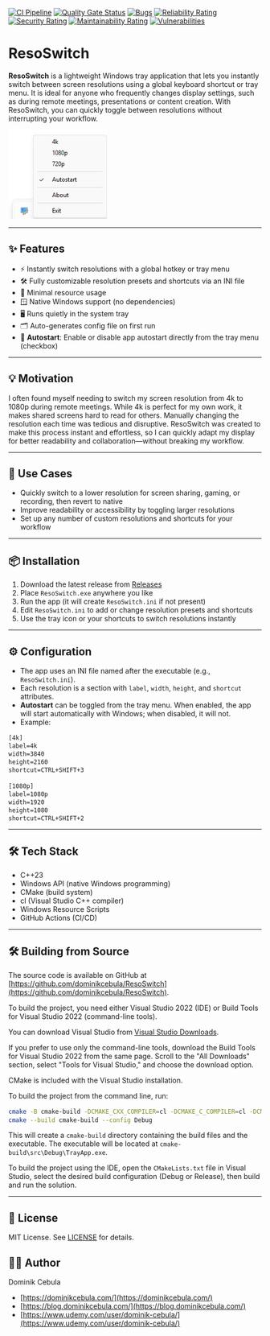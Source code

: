 [![CI Pipeline](https://github.com/dominikcebula/ResoSwitch/actions/workflows/ci.yml/badge.svg)](https://github.com/dominikcebula/ResoSwitch/actions/workflows/ci.yml)
[![Quality Gate Status](https://sonarcloud.io/api/project_badges/measure?project=dominikcebula_ResoSwitch&metric=alert_status)](https://sonarcloud.io/summary/new_code?id=dominikcebula_ResoSwitch)
[![Bugs](https://sonarcloud.io/api/project_badges/measure?project=dominikcebula_ResoSwitch&metric=bugs)](https://sonarcloud.io/summary/new_code?id=dominikcebula_ResoSwitch)
[![Reliability Rating](https://sonarcloud.io/api/project_badges/measure?project=dominikcebula_ResoSwitch&metric=reliability_rating)](https://sonarcloud.io/summary/new_code?id=dominikcebula_ResoSwitch)
[![Security Rating](https://sonarcloud.io/api/project_badges/measure?project=dominikcebula_ResoSwitch&metric=security_rating)](https://sonarcloud.io/summary/new_code?id=dominikcebula_ResoSwitch)
[![Maintainability Rating](https://sonarcloud.io/api/project_badges/measure?project=dominikcebula_ResoSwitch&metric=sqale_rating)](https://sonarcloud.io/summary/new_code?id=dominikcebula_ResoSwitch)
[![Vulnerabilities](https://sonarcloud.io/api/project_badges/measure?project=dominikcebula_ResoSwitch&metric=vulnerabilities)](https://sonarcloud.io/summary/new_code?id=dominikcebula_ResoSwitch)

# ResoSwitch

**ResoSwitch** is a lightweight Windows tray application that lets you instantly switch between screen
resolutions using a global keyboard shortcut or tray menu. It is ideal for anyone who frequently changes display
settings, such as during remote meetings, presentations or content creation. With ResoSwitch, you can quickly toggle
between resolutions without interrupting your workflow.

![img.png](docs/img.png)

---

## ✨ Features

- ⚡ Instantly switch resolutions with a global hotkey or tray menu
- 🛠️ Fully customizable resolution presets and shortcuts via an INI file
- 🧵 Minimal resource usage
- 🪟 Native Windows support (no dependencies)
- 🖥️ Runs quietly in the system tray
- 🗂️ Auto-generates config file on first run
- 🔄 **Autostart**: Enable or disable app autostart directly from the tray menu (checkbox)

---

## 💡 Motivation

I often found myself needing to switch my screen resolution from 4k to 1080p during remote meetings. While 4k is perfect
for my own work, it makes shared screens hard to read for others. Manually changing the resolution each time was tedious
and disruptive. ResoSwitch was created to make this process instant and effortless, so I can quickly adapt my display
for better readability and collaboration—without breaking my workflow.

---

## 🔧 Use Cases

- Quickly switch to a lower resolution for screen sharing, gaming, or recording, then revert to native
- Improve readability or accessibility by toggling larger resolutions
- Set up any number of custom resolutions and shortcuts for your workflow

---

## 📦 Installation

1. Download the latest release from [Releases](https://github.com/dominikcebula/ResoSwitch/releases)
2. Place `ResoSwitch.exe` anywhere you like
3. Run the app (it will create `ResoSwitch.ini` if not present)
4. Edit `ResoSwitch.ini` to add or change resolution presets and shortcuts
5. Use the tray icon or your shortcuts to switch resolutions instantly

---

## ⚙️ Configuration

- The app uses an INI file named after the executable (e.g., `ResoSwitch.ini`).
- Each resolution is a section with `label`, `width`, `height`, and `shortcut` attributes.
- **Autostart** can be toggled from the tray menu. When enabled, the app will start automatically with Windows; when
  disabled, it will not.
- Example:

```
[4k]
label=4k
width=3840
height=2160
shortcut=CTRL+SHIFT+3

[1080p]
label=1080p
width=1920
height=1080
shortcut=CTRL+SHIFT+2
```

---

## 🛠 Tech Stack

- C++23
- Windows API (native Windows programming)
- CMake (build system)
- cl (Visual Studio C++ compiler)
- Windows Resource Scripts
- GitHub Actions (CI/CD)

---

## 🛠️ Building from Source

The source code is available on GitHub
at [https://github.com/dominikcebula/ResoSwitch](https://github.com/dominikcebula/ResoSwitch).

To build the project, you need either Visual Studio 2022 (IDE) or Build Tools for Visual Studio 2022 (command-line
tools).

You can download Visual Studio from [Visual Studio Downloads](https://visualstudio.microsoft.com/downloads/).

If you prefer to use only the command-line tools, download the Build Tools for Visual Studio 2022 from the same page.
Scroll to the "All Downloads" section, select "Tools for Visual Studio," and choose the download option.

CMake is included with the Visual Studio installation.

To build the project from the command line, run:

```bash
cmake -B cmake-build -DCMAKE_CXX_COMPILER=cl -DCMAKE_C_COMPILER=cl -DCMAKE_BUILD_TYPE=Debug
cmake --build cmake-build --config Debug
```

This will create a `cmake-build` directory containing the build files and the executable.
The executable will be located at `cmake-build\src\Debug\TrayApp.exe`.

To build the project using the IDE, open the `CMakeLists.txt` file in Visual Studio, select the desired build
configuration (Debug or Release), then build and run the solution.

---

## 📝 License

MIT License. See [LICENSE](LICENSE) for details.

## 👨‍💻 Author

Dominik Cebula

* [https://dominikcebula.com/](https://dominikcebula.com/)
* [https://blog.dominikcebula.com/](https://blog.dominikcebula.com/)
* [https://www.udemy.com/user/dominik-cebula/](https://www.udemy.com/user/dominik-cebula/)
